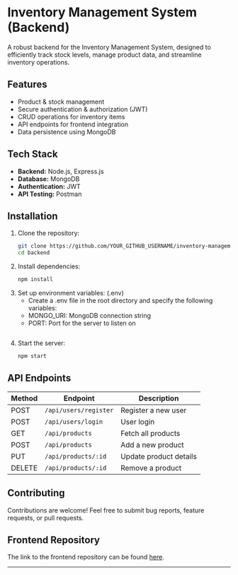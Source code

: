 #  Inventory Management System (Backend)

A robust backend for the Inventory Management System, designed to efficiently track stock levels, manage product data, and streamline inventory operations.

##  Features
- Product & stock management
- Secure authentication & authorization (JWT)
- CRUD operations for inventory items
- API endpoints for frontend integration
- Data persistence using MongoDB

##  Tech Stack
- **Backend:** Node.js, Express.js
- **Database:** MongoDB
- **Authentication:** JWT
- **API Testing:** Postman

##  Installation

1. Clone the repository:
   ```bash
   git clone https://github.com/YOUR_GITHUB_USERNAME/inventory-management-backend.git
   cd backend
   ```
2. Install dependencies:
   ```bash
   npm install
   ```
3. Set up environment variables: (.env)
   * Create a .env file in the root directory and specify the following variables:
   * MONGO_URI: MongoDB connection string
   * PORT: Port for the server to listen on
     ```
4. Start the server:
   ```bash
   npm start
   ```

##  API Endpoints
| Method | Endpoint | Description |
|--------|----------|-------------|
| POST   | `/api/users/register` | Register a new user |
| POST   | `/api/users/login` | User login |
| GET    | `/api/products` | Fetch all products |
| POST   | `/api/products` | Add a new product |
| PUT    | `/api/products/:id` | Update product details |
| DELETE | `/api/products/:id` | Remove a product |

##  Contributing
Contributions are welcome! Feel free to submit bug reports, feature requests, or pull requests.

##  Frontend Repository
The link to the frontend repository can be found [here](https://github.com/Balakumaran1109/Inventory_App_Frontend).

---
